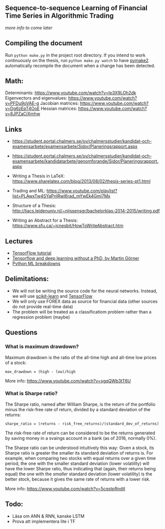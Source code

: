 ## Sequence-to-sequence Learning of Financial Time Series in Algorithmic Trading

*more info to come later*

## Compiling the document

Run `python make.py` in the project root directory. If you intend to work continuously on the thesis, run `python make.py watch` to have [pymake2](https://github.com/philiparvidsson/pymake2) automatically recompile the document when a change has been detected.

## Math:

Determinants: https://www.youtube.com/watch?v=Ip3X9LOh2dk
Eigenvectors and eigenvalues: https://www.youtube.com/watch?v=PFDu9oVAE-g
Jacobian matrices: https://www.youtube.com/watch?v=Dg6zEpT4OoE
Hessian matrices: https://www.youtube.com/watch?v=8JPZaCiXmhw

## Links

* https://student.portal.chalmers.se/sv/chalmersstudier/kandidat-och-examensarbete/examensarbete/Sidor/Planeringsrapport.aspx
* https://student.portal.chalmers.se/sv/chalmersstudier/kandidat-och-examensarbete/kandidatarbete/genomforande/Sidor/Planeringsrapport.aspx

* Writing a Thesis in LaTeX: https://www.sharelatex.com/blog/2013/08/02/thesis-series-pt1.html
* Trading and ML: https://www.youtube.com/playlist?list=PLAwxTw4SYaPnIRwl6rad_mYwEk4Gmj7Mx

* Structure of a Thesis: http://liacs.leidenuniv.nl/~nijssensgr/bachelorklas-2014-2015/writing.pdf

* Writing an Abstract for a Thesis: https://www.sfu.ca/~jcnesbit/HowToWriteAbstract.htm

## Lectures

* [TensorFlow tutorial](https://www.youtube.com/watch?v=Ejec3ID_h0w&feature=youtu.be)
* [Tensorflow and deep learning without a PhD, by Martin Görner](https://www.youtube.com/watch?v=vq2nnJ4g6N0)
* [Python ML breakdowns](https://pythonprogramming.net/machine-learning-tutorial-python-introduction/)

## Delimitations:

* We will not be writing the source code for the neural networks. Instead, we will use [scikit-learn](http://scikit-learn.org/) and [TensorFlow](https://www.tensorflow.org/)
* We will only use FOREX data as source for financial data (other sources  do not provide real-time data)
* The problem will be treated as a classificatiom problem rather than a regression problem (maybe)

## Questions

### What is maximum drawdown?

Maximum drawdown is the ratio of the all-time high and all-time low prices of a stock:

`max_drawdown = (high - low)/high`

More info: https://www.youtube.com/watch?v=sgqQWb3tT6U

### What is Sharpe ratio?

The Sharpe ratio, named after William Sharpe, is the return of the portfolio minus the risk-free rate of return, divided by a standard deviation of the returns:

`sharpe_ratio = (returns - risk_free_returns)/(standard_dev_of_returns)`

The risk-free rate of return can be considered to be the returns generated by saving money in a svaings account in a bank (as of 2016, normally 0%).

The Sharpe ratio can be understood intuitively this way: Given a stock, its Sharpe ratio is greater the smaller its standard deviation of returns is. For example, when comparing two stocks with equal returns over a given time period, the one with the smaller standard deviation (lower volatility) will have the lower Sharpe ratio, thus indicating that (again, their returns being equal) the one with the *smaller* standard deviation (lower volatility) is the better stock, because it gives the same rate of returns with a lower risk.

More info: https://www.youtube.com/watch?v=5cqstpRndtI

## Todo:

* Läsa om ANN & RNN, kanske LSTM
* Prova att implementera lite i TF
